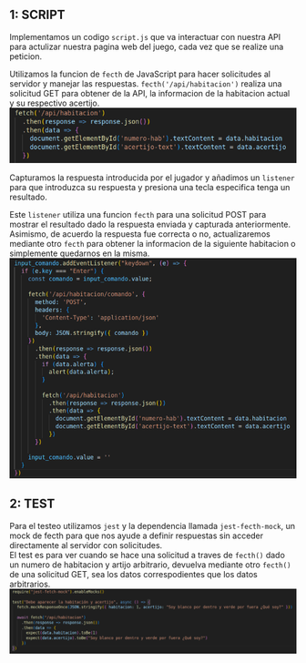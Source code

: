 ## 1: SCRIPT
  Implementamos un codigo `script.js` que va interactuar con nuestra API para actulizar nuestra pagina web del juego, cada vez que se realize una peticion.

  Utilizamos la funcion de `fecth` de JavaScript para hacer solicitudes al servidor y manejar las respuestas. `fecth('/api/habitacion')` realiza una solicitud GET para obtener de la API, la informacion de la habitacion actual y su respectivo acertijo.
  ![](img/GET-Habitacion.png)

  Capturamos la respuesta introducida por el jugador y añadimos un `listener` para que introduzca su respuesta y presiona una tecla especifica tenga un resultado.
  
  Este `listener` utiliza una funcion `fecth` para una solicitud POST para mostrar el resultado dado la respuesta enviada y capturada anteriormente.  
  Asimismo, de acuerdo la respuesta fue correcta o no, actualizaremos mediante otro `fecth` para obtener la informacion de la siguiente habitacion o simplemente quedarnos en la misma.
  ![](img/Listener.png)


## 2: TEST  
 Para el testeo utilizamos `jest` y la dependencia llamada `jest-fecth-mock`, un mock de fecth para que nos ayude a definir respuestas sin acceder directamente al servidor con solicitudes.  
 El test es para ver cuando se hace una solicitud a traves de `fecth()` dado un numero de habitacion y artijo arbitrario, devuelva mediante otro `fecth()` de una solicitud GET, sea los datos correspodientes que los datos arbitrarios.
 ![](img/Test-front.png)